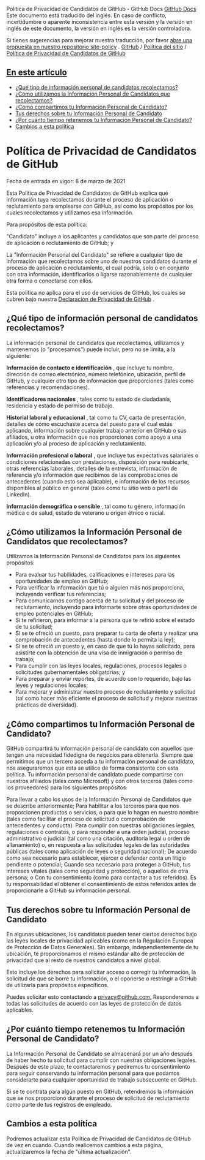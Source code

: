 Política de Privacidad de Candidatos de GitHub - GitHub Docs
[GitHub Docs](/es)
Este documento está traducido del inglés. En caso de conflicto, incertidumbre o aparente inconsistencia entre esta versión y la versión en inglés de este documento, la versión en inglés es la versión controladora.

Si tienes sugerencias para mejorar nuestra traducción, por favor
[abre una propuesta en nuestro repositorio site-policy](https://github.com/github/site-policy/issues)
.
[GitHub](/es/github)
/
[Política del sitio](/es/github/site-policy)
/
[Política de Privacidad de Candidatos de GitHub](/es/github/site-policy/github-candidate-privacy-policy)

## [En este artículo](#in-this-article)
- [¿Qué tipo de información personal de candidatos recolectamos?](#what-candidate-personal-information-do-we-collect)
- [¿Cómo utilizamos la Información Personal de Candidatos que recolectamos?](#how-do-we-use-the-candidate-personal-information-we-collect)
- [¿Cómo compartimos tu Información Personal de Candidato?](#how-do-we-share-your-candidate-personal-information)
- [Tus derechos sobre tu Información Personal de Candidato](#your-rights-to-your-candidate-personal-information)
- [¿Por cuánto tiempo retenemos tu Información Personal de Candidato?](#how-long-do-we-retain-your-candidate-personal-information)
- [Cambios a esta política](#changes-to-this-policy)

# Política de Privacidad de Candidatos de GitHub

Fecha de entrada en vigor: 8 de marzo de 2021

Esta Política de Privacidad de Candidatos de GitHub explica qué información tuya recolectamos durante el proceso de aplicación o reclutamiento para emplearse con GitHub, así como los propósitos por los cuales recolectamos y utilizamos esa información.

Para propósitos de esta política:

"Candidato" incluye a los aplicantes y candidatos que son parte del proceso de aplicación o reclutamiento de GitHub; y

La "Información Personal del Candidato" se refiere a cualquier tipo de información que recolectamos sobre uno de nuestros candidatos durante el proceso de aplicación o reclutamiento, el cual podría, solo o en conjunto con otra información, identificarlos o ligarse razonablemente de cualquier otra forma o conectarse con ellos.

Esta política no aplica para el uso de servicios de GitHub, los cuales se cubren bajo nuestra
[Declaración de Privacidad de GitHub](/es/github/site-policy/github-privacy-statement)
.

## ¿Qué tipo de información personal de candidatos recolectamos?

La información personal de candidatos que recolectamos, utilizamos y mantenemos (o "procesamos") puede incluir, pero no se limita, a la siguiente:

**Información de contacto e identificación**
, que incluye tu nombre, dirección de correo electrónico, número telefónico, ubicación, perfil de GitHub, y cualquier otro tipo de información que proporciones (tales como referencias y recomendaciones).

**Identificadores nacionales**
, tales como tu estado de ciudadanía, residencia y estado de permiso de trabajo.

**Historial laboral y educacional**
, tal como tu CV, carta de presentación, detalles de cómo escuchaste acerca del puesto para el cual estás aplicando, información sobre cualquier trabajo anterior en GitHub o sus afiliados, u otra información que nos proporciones como apoyo a una aplicación y/o al proceso de aplicación y reclutamiento.

**Información profesional o laboral**
, que incluye tus expectativas salariales o condiciones relacionadas con prestaciones, disposición para reubicarte, otras referencias laborales, detalles de la entrevista, información de referencia y/o información que recibimos de las comprobaciones de antecedentes (cuando esto sea aplicable), e información de los recursos disponibles al público en general (tales como tu sitio web o perfil de LinkedIn).

**Información demográfica o sensible**
, tal como tu género, información médica o de salud, estado de veterano u origen étnico o racial.

## ¿Cómo utilizamos la Información Personal de Candidatos que recolectamos?

Utilizamos la Información Personal de Candidatos para los siguientes propósitos:

- Para evaluar tus habilidades, calificaciones e intereses para las oportunidades de empleo en GitHub;
- Para verificar la información que tú o alguien más nos proporciona, incluyendo verificar tus referencias;
- Para comunicarnos contigo acerca de tu solicitud y del proceso de reclutamiento, incluyendo para informarte sobre otras oportunidades de empleo potenciales en GitHub;
- Si te refirieron, para informar a la persona que te refirió sobre el estado de tu solicitud;
- Si se te ofreció un puesto, para preparar tu carta de oferta y realizar una comprobación de antecedentes (hasta donde lo permita la ley);
- Si se te ofreció un puesto y, en caso de que tú lo hayas solicitado, para asistirte con la obtención de una visa de inmigración o permiso de trabajo;
- Para cumplir con las leyes locales, regulaciones, procesos legales o solicitudes gubernamentales obligatorias; y
- Para preparar y enviar reportes, de acuerdo con lo requerido, bajo las leyes y regulaciones locales;
- Para mejorar y administrar nuestro proceso de reclutamiento y solicitud (tal como hacer más eficiente el proceso de solicitud y mejorar nuestras prácticas de diversidad).

## ¿Cómo compartimos tu Información Personal de Candidato?

GitHub compartirá tu información personal de candidato con aquellos que tengan una necesidad fidedigna de negocios para obtenerla. Siempre que permitimos que un tercero acceda a tu información personal de candidato, nos aseguraremos que esta se utilice de forma consistente con esta política. Tu información personal de candidato puede compartirse con nuestros afiliados (tales como Microsoft) y con otros terceros (tales como los proveedores) para los siguientes propósitos:

Para llevar a cabo los usos de la Información Personal de Candidatos que se describe anteriormente;
Para habilitar a los terceros para que nos proporcionen productos o servicios, o para que lo hagan en nuestro nombre (tales como facilitar el proceso de solicitud o comprobación de antecedentes y conducta).
Para cumplir con nuestras obligaciones legales, regulaciones o contratos, o para responder a una orden judicial, proceso administrativo o judicial (tal como una citación, auditoría legal u orden de allanamiento) o, en respuesta a las solicitudes legales de las autoridades públicas (tales como aplicación de leyes o seguridad nacional);
De acuerdo como sea necesario para establecer, ejercer o defender conta un litigio pendiente o potencial;
Cuando sea necesario para proteger a GitHub, tus intereses vitales (tales como seguridad y protección), o aquellos de otra persona; o
Con tu consentimiento (como para contactar a tus referidos). Es tu responsabilidad el obtener el consentimiento de estos referidos antes de proporcionarle a GitHub su información personal.

## Tus derechos sobre tu Información Personal de Candidato

En algunas ubicaciones, los candidatos pueden tener ciertos derechos bajo las leyes locales de privacidad aplicables (como en la Regulación Europea de Protección de Datos Generales). Sin embargo, independientemente de tu ubicación, te proporcionamos el mismo estándar alto de protección de privacidad que al resto de nuestros candidatos a nivel global.

Esto incluye los derechos para solicitar acceso o corregir tu información, la solicitud de que se borre tu información, o el oponerse o restringir a GitHub de utilizarla para propósitos específicos.

Puedes solicitar esto contactando a
[privacy@github.com.](mailto:privacy@github.com.)
Responderemos a todas las solicitudes de acuerdo con las leyes de protección de datos aplicables.

## ¿Por cuánto tiempo retenemos tu Información Personal de Candidato?

La Información Personal de Candidato se almacenará por un año después de haber hecho tu solicitud para cumplir con nuestras obligaciones legales. Después de este plazo, te contactaremos y pediremos tu consentimiento para seguir conservando tu información personal para que podamos considerarte para cualquier oportunidad de trabajo subsecuente en GitHub.

Si se te contrata para algún puesto en GitHub, retendremos la información que se nos proporcionó durante el proceso de solicitud de reclutamiento como parte de tus registros de empleado.

## Cambios a esta política

Podremos actualizar esta Política de Privacidad de Candidatos de GitHub de vez en cuando. Cuando realicemos cambios a esta página, actualizaremos la fecha de "última actualización".

